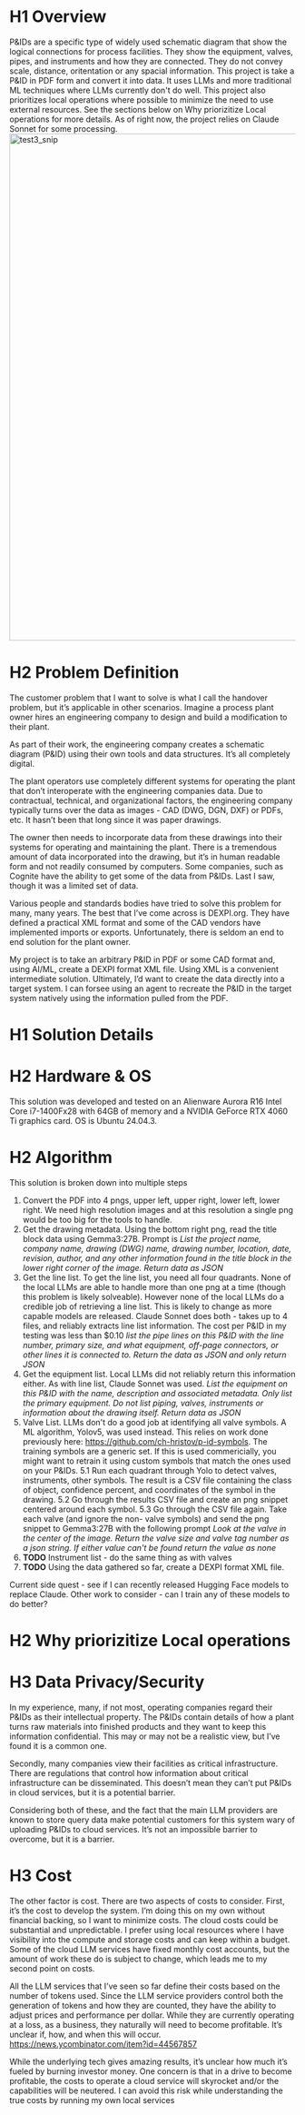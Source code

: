 # H1 Overview
P&IDs are a specific type of widely used schematic diagram that show the logical connections for process facilities. They show the equipment, valves, pipes, and instruments and how they are connected. They do not convey scale, distance, oritentation or any spacial information. This project is take a P&ID in PDF form and convert it into data. It uses LLMs and more traditional ML techniques where LLMs currently don't do well. 
This project also prioritizes local operations where possible to minimize the need to use external resources. See the sections below on Why priorizitize Local operations for more details. As of right now, the project relies on Claude Sonnet for some processing.
<img width="834" height="893" alt="test3_snip" src="https://github.com/user-attachments/assets/20232f94-07c2-4b39-81da-bacee5132ea1" />

# H2 Problem Definition
The customer problem that I want to solve is what I call the handover problem, but it’s applicable in other scenarios. Imagine a process plant owner hires an engineering company to design and build a modification to their plant.

As part of their work, the engineering company creates a schematic diagram (P&ID) using their own tools and data structures. It’s all completely digital. 

The plant operators use completely different systems for operating the plant that don’t interoperate with the engineering companies data. Due to contractual, technical, and organizational factors, the engineering company typically turns over the data as images - CAD (DWG, DGN, DXF) or PDFs, etc. It hasn’t been that long since it was paper drawings.

The owner then needs to incorporate data from these drawings into their systems for operating and maintaining the plant.  There is a tremendous amount of data incorporated into the drawing, but it’s in human readable form and not readily consumed by computers. Some companies, such as Cognite have the ability to get some of the data from P&IDs. Last I saw, though it was a limited set of data.

Various people and standards bodies have tried to solve this problem for many, many years. The best that I’ve come across is DEXPI.org. They have defined a practical XML format and some of the CAD vendors have implemented imports or exports. Unfortunately, there is seldom an end to end solution for the plant owner.

My project is to take an arbitrary P&ID in PDF or some CAD format and, using AI/ML, create a DEXPI format XML file. Using XML is a convenient intermediate solution. Ultimately, I’d want to create the data directly into a target system. I can forsee using an agent to recreate the P&ID in the target system natively using the information pulled from the PDF. 

# H1 Solution Details
# H2 Hardware & OS
This solution was developed and tested on an Alienware Aurora R16 Intel Core i7-1400Fx28 with 64GB of memory and a NVIDIA GeForce RTX 4060 Ti graphics card. OS is Ubuntu 24.04.3.
# H2 Algorithm
This solution is broken down into multiple steps
1. Convert the PDF into 4 pngs, upper left, upper right, lower left, lower right. We need high resolution images and at this resolution a single png would be too big for the tools to handle.
2. Get the drawing metadata. Using the bottom right png, read the title block data using Gemma3:27B. Prompt is *List the project name, company name, drawing (DWG) name, drawing number, location, date, revision, author, 
and any other information found in the title block in the lower right corner of the image. Return data as JSON*
3. Get the line list. To get the line list, you need all four quadrants. None of the local LLMs are able to handle more than one png at a time (though this problem is likely solveable). However none of the local LLMs do a credible job of retrieving a line list. This is likely to change as more capable models are released. Claude Sonnet does both - takes up to 4 files, and reliably extracts line list information. The cost per P&ID in my testing was less than $0.10 *list the pipe lines on this P&ID with the line number, primary size, and what equipment, off-page connectors, 
or other lines it is connected to. Return the data as JSON and only return JSON*
4. Get the equipment list. Local LLMs did not reliably return this information either. As with line list, Claude Sonnet was used. *List the equipment on this P&ID with the name, description and associated metadata. Only list the primary equipment. Do not list piping, valves, instruments or information about the drawing itself. Return data as JSON*
5. Valve List. LLMs don't do a good job at identifying all valve symbols. A ML algorithm, Yolov5, was used instead. This relies on work done previously here: https://github.com/ch-hristov/p-id-symbols. The training symbols are a generic set. If this is used commericially, you might want to retrain it using custom symbols that match the ones used on your P&IDs.
   5.1 Run each quadrant through Yolo to detect valves, instruments, other symbols. The result is a CSV file containing the class of object, confidence percent, and coordinates of the symbol in the drawing.
   5.2 Go through the results CSV file and create an png snippet centered around each symbol.
   5.3 Go through the CSV file again. Take each valve (and ignore the non- valve symbols) and send the png snippet to Gemma3:27B with the following prompt *Look at the valve in the center of the image. Return the valve size and valve tag number as a json string. If either value can't be found return the value as none*
6. **TODO** Instrument list - do the same thing as with valves
7. **TODO** Using the data gathered so far, create a DEXPI format XML file.

Current side quest - see if I can recently released Hugging Face models to replace Claude.
Other work to consider - can I train any of these models to do better?

# H2 Why priorizitize Local operations
# H3 Data Privacy/Security

In my experience, many, if not most, operating companies regard their P&IDs as their intellectual property. The P&IDs contain details of how a plant turns raw materials into finished products and they want to keep this information confidential. This may or may not be a realistic view, but I’ve found it is a common one.

Secondly, many companies view their facilities as critical infrastructure. There are regulations that control how information about critical infrastructure can be disseminated. This doesn’t mean they can’t put P&IDs in cloud services, but it is a potential barrier.

Considering both of these, and the fact that the main LLM providers are known to store query data make potential customers for this system wary of uploading P&IDs to cloud services. It’s not an impossible barrier to overcome, but it is a barrier.

# H3 Cost

The other factor is cost. There are two aspects of costs to consider. First, it’s the cost to develop the system. I’m doing this on my own without financial backing, so I want to minimize costs. The cloud costs could be substantial and unpredictable. I prefer using local resources where I have visibility into the compute and storage costs and can keep within a budget. Some of the cloud LLM services have fixed monthly cost accounts, but the amount of work these do is subject to change, which leads me to my second point on costs.

All the LLM services that I’ve seen so far define their costs based on the number of tokens used. Since the LLM service providers control both the generation of tokens and how they are counted, they have the ability to adjust prices and performance per dollar. While they are currently operating at a loss, as a business, they naturally will need to become profitable. It’s unclear if, how, and when this will occur. https://news.ycombinator.com/item?id=44567857

While the underlying tech gives amazing results, it’s unclear how much it’s fueled by burning investor money. One concern is that in a drive to become profitable, the costs to operate a cloud service will skyrocket and/or the capabilities will be neutered. I can avoid this risk while understanding the true costs by running my own local services 
